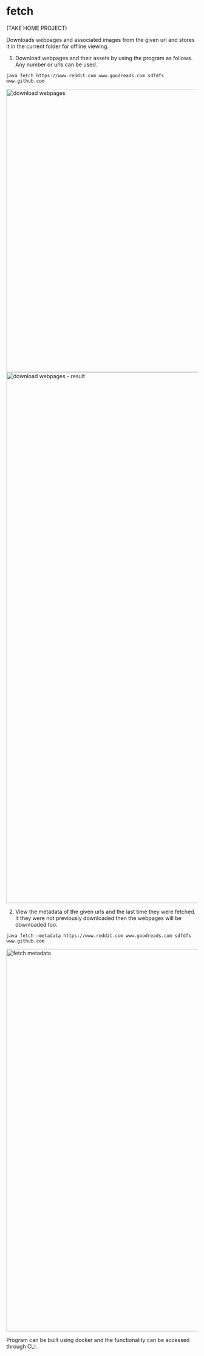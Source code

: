 # fetch
(TAKE HOME PROJECT)

Downloads webpages and associated images from the given url and stores it in the current folder for offline viewing.

1. Download webpages and their assets by using the program as follows. Any number or urls can be used.

`java fetch https://www.reddit.com www.goodreads.com sdfdfs www.github.com`

<img width="745" alt="download webpages" src="https://user-images.githubusercontent.com/18500746/164554008-a90c5578-67f2-4e6e-85a8-b5458c4c5222.png">

<img width="1397" alt="download webpages - result" src="https://user-images.githubusercontent.com/18500746/164554025-7fdd0b76-a69e-4d39-8ed9-6cc2799f8437.png">


2. View the metadata of the given urls and the last time they were fetched. It they were not previously downloaded then the webpages will be downloaded too.

`java fetch —metadata https://www.reddit.com www.goodreads.com sdfdfs www.github.com`

<img width="1006" alt="fetch metadata" src="https://user-images.githubusercontent.com/18500746/164554055-5cb5f5f6-092d-4dfa-9b67-532445ade737.png">


Program can be built using docker and the functionality can be accessed through CLI.
